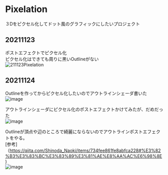 # Pixelation
３Dをピクセル化してドット風のグラフィックにしたいプロジェクト<br>

## 20211123
ポストエフェクトでピクセル化<br>
ピクセル化はできても周りに黒いOutlineがない<br>
![211123Pixelation](https://user-images.githubusercontent.com/36768869/143039397-7fc8f830-3e2d-4f58-bb4b-2109519d9b56.gif)


## 20211124
Outlineを作ってからピクセル化したいのでアウトラインシェーダ書いた<br>
![image](https://user-images.githubusercontent.com/36768869/143262436-67aa3eae-9fe1-4219-912d-dbf74067d93d.png)


アウトラインシェーダにピクセル化のポストエフェクトかけてみたが、だめだった<br>
![image](https://user-images.githubusercontent.com/36768869/143262964-875e03f8-a9cf-4bdb-9a1f-6d5f5cfe8087.png)



Outlineが頂点や辺のところで綺麗にならないのでアウトラインポストエフェクトをやる。<br>
[参考]（https://qiita.com/Shinoda_Naoki/items/734fee861fe8abfca228#%E3%82%B3%E3%83%BC%E3%83%89%E3%81%AE%E8%AA%AC%E6%98%8E)<br>
![image](https://user-images.githubusercontent.com/36768869/143259904-a9400ca9-6723-4f3c-8c49-78af62d949cf.png)

